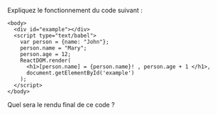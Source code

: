 Expliquez le fonctionnement du code suivant :

    <body>
      <div id="example"></div>
      <script type="text/babel">
        var person = {name: "John"};
        person.name = "Mary";
        person.age = 12;
        ReactDOM.render(
          <h1>[person.name] = {person.name}! , person.age + 1 </h1>,
          document.getElementById('example')
        );
      </script>
    </body>

Quel sera le rendu final de ce code ?
